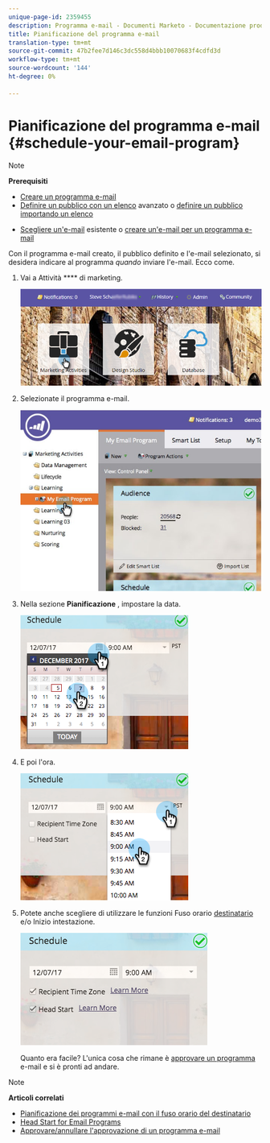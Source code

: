 ```yaml
---
unique-page-id: 2359455
description: Programma e-mail - Documenti Marketo - Documentazione prodotto
title: Pianificazione del programma e-mail
translation-type: tm+mt
source-git-commit: 47b2fee7d146c3dc558d4bbb10070683f4cdfd3d
workflow-type: tm+mt
source-wordcount: '144'
ht-degree: 0%

---
```



# Pianificazione del programma e-mail {#schedule-your-email-program}

>[!NOTE]
>
>**Prerequisiti**
>
>* [Creare un programma e-mail](../../../../product-docs/email-marketing/email-programs/creating-an-email-program/create-an-email-program.md)
>* [Definire un pubblico con un elenco](../../../../product-docs/email-marketing/email-programs/managing-people-in-email-programs/define-an-audience-with-a-smart-list.md) avanzato o [definire un pubblico importando un elenco](../../../../product-docs/email-marketing/email-programs/managing-people-in-email-programs/define-an-audience-by-importing-a-list.md)

   >
   >
* [Scegliere un&#39;e-mail](choose-an-existing-email.md) esistente o [creare un&#39;e-mail per un programma e-mail](create-an-email-for-an-email-program.md)

>



Con il programma e-mail creato, il pubblico definito e l&#39;e-mail selezionato, si desidera indicare al programma *quando* inviare l&#39;e-mail. Ecco come.

1. Vai a Attività **** di marketing.

   ![](assets/login-marketing-activities-1.png)

1. Selezionate il programma e-mail.

   ![](assets/selectemailprogram-1.jpg)

1. Nella sezione **Pianificazione** , impostare la data.

   ![](assets/image2017-12-5-14-3a4-3a28.png)

1. E poi l&#39;ora.

   ![](assets/image2017-12-5-14-3a3-3a58.png)

1. Potete anche scegliere di utilizzare le funzioni Fuso orario [destinatario](scheduling-with-recipient-time-zone/schedule-email-programs-with-recipient-time-zone.md) e/o Inizio [](head-start-for-email-programs.md) intestazione.

   ![](assets/image2017-12-5-14-3a3-3a12.png)

   Quanto era facile? L&#39;unica cosa che rimane è [approvare un programma](approve-unapprove-an-email-program.md) e-mail e si è pronti ad andare.

>[!NOTE]
>
>**Articoli correlati**
>
>* [Pianificazione dei programmi e-mail con il fuso orario del destinatario](scheduling-with-recipient-time-zone/schedule-email-programs-with-recipient-time-zone.md)
>* [Head Start for Email Programs](head-start-for-email-programs.md)
>* [Approvare/annullare l&#39;approvazione di un programma e-mail](approve-unapprove-an-email-program.md)

>



